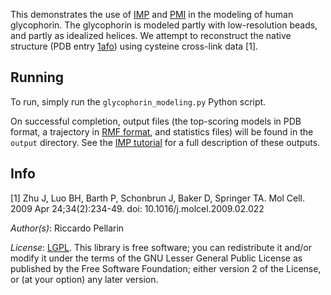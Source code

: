 This demonstrates the use of [IMP](http://integrativemodeling.org)
and [PMI](https://github.com/salilab/pmi) in the modeling of human glycophorin.
The glycophorin is modeled partly with low-resolution beads, and partly as
idealized helices. We attempt to reconstruct the native structure
(PDB entry [1afo](http://www.rcsb.org/pdb/explore.do?structureId=1afo)) using
cysteine cross-link data [1].

## Running

To run, simply run the `glycophorin_modeling.py` Python script.

On successful completion, output files (the top-scoring models in PDB format,
a trajectory in [RMF format](http://integrativemodeling.org/rmf/), and
statistics files) will be found in the `output` directory. See the
[IMP tutorial](http://integrativemodeling.org/nightly/doc/tutorial/rnapolii_3.html)
for a full description of these outputs.

## Info

[1] Zhu J, Luo BH, Barth P, Schonbrun J, Baker D, Springer TA. Mol Cell. 2009 Apr 24;34(2):234-49. doi: 10.1016/j.molcel.2009.02.022


_Author(s)_: Riccardo Pellarin

_License_: [LGPL](http://www.gnu.org/licenses/old-licenses/lgpl-2.1.html).
This library is free software; you can redistribute it and/or
modify it under the terms of the GNU Lesser General Public
License as published by the Free Software Foundation; either
version 2 of the License, or (at your option) any later version.
